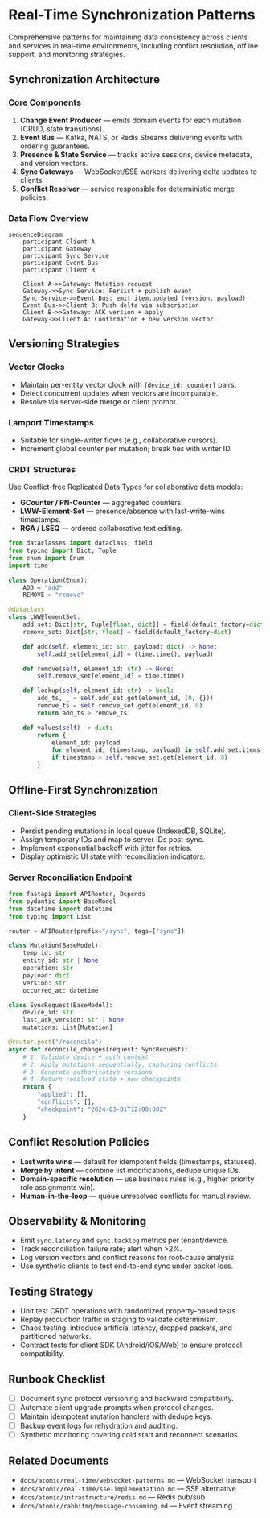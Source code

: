 # Real-Time Synchronization Patterns

Comprehensive patterns for maintaining data consistency across clients and services in real-time environments, including conflict resolution, offline support, and monitoring strategies.

## Synchronization Architecture

### Core Components

1. **Change Event Producer** — emits domain events for each mutation (CRUD, state transitions).
2. **Event Bus** — Kafka, NATS, or Redis Streams delivering events with ordering guarantees.
3. **Presence & State Service** — tracks active sessions, device metadata, and version vectors.
4. **Sync Gateways** — WebSocket/SSE workers delivering delta updates to clients.
5. **Conflict Resolver** — service responsible for deterministic merge policies.

### Data Flow Overview

```mermaid
sequenceDiagram
    participant Client A
    participant Gateway
    participant Sync Service
    participant Event Bus
    participant Client B

    Client A->>Gateway: Mutation request
    Gateway->>Sync Service: Persist + publish event
    Sync Service->>Event Bus: emit item.updated (version, payload)
    Event Bus->>Client B: Push delta via subscription
    Client B->>Gateway: ACK version + apply
    Gateway->>Client A: Confirmation + new version vector
```

## Versioning Strategies

### Vector Clocks

- Maintain per-entity vector clock with `{device_id: counter}` pairs.
- Detect concurrent updates when vectors are incomparable.
- Resolve via server-side merge or client prompt.

### Lamport Timestamps

- Suitable for single-writer flows (e.g., collaborative cursors).
- Increment global counter per mutation; break ties with writer ID.

### CRDT Structures

Use Conflict-free Replicated Data Types for collaborative data models:

- **GCounter / PN-Counter** — aggregated counters.
- **LWW-Element-Set** — presence/absence with last-write-wins timestamps.
- **RGA / LSEQ** — ordered collaborative text editing.

```python
from dataclasses import dataclass, field
from typing import Dict, Tuple
from enum import Enum
import time

class Operation(Enum):
    ADD = "add"
    REMOVE = "remove"

@dataclass
class LWWElementSet:
    add_set: Dict[str, Tuple[float, dict]] = field(default_factory=dict)
    remove_set: Dict[str, float] = field(default_factory=dict)

    def add(self, element_id: str, payload: dict) -> None:
        self.add_set[element_id] = (time.time(), payload)

    def remove(self, element_id: str) -> None:
        self.remove_set[element_id] = time.time()

    def lookup(self, element_id: str) -> bool:
        add_ts, _ = self.add_set.get(element_id, (0, {}))
        remove_ts = self.remove_set.get(element_id, 0)
        return add_ts > remove_ts

    def values(self) -> dict:
        return {
            element_id: payload
            for element_id, (timestamp, payload) in self.add_set.items()
            if timestamp > self.remove_set.get(element_id, 0)
        }
```

## Offline-First Synchronization

### Client-Side Strategies

- Persist pending mutations in local queue (IndexedDB, SQLite).
- Assign temporary IDs and map to server IDs post-sync.
- Implement exponential backoff with jitter for retries.
- Display optimistic UI state with reconciliation indicators.

### Server Reconciliation Endpoint

```python
from fastapi import APIRouter, Depends
from pydantic import BaseModel
from datetime import datetime
from typing import List

router = APIRouter(prefix="/sync", tags=["sync"])

class Mutation(BaseModel):
    temp_id: str
    entity_id: str | None
    operation: str
    payload: dict
    version: str
    occurred_at: datetime

class SyncRequest(BaseModel):
    device_id: str
    last_ack_version: str | None
    mutations: List[Mutation]

@router.post("/reconcile")
async def reconcile_changes(request: SyncRequest):
    # 1. Validate device + auth context
    # 2. Apply mutations sequentially, capturing conflicts
    # 3. Generate authoritative versions
    # 4. Return resolved state + new checkpoints
    return {
        "applied": [],
        "conflicts": [],
        "checkpoint": "2024-03-01T12:00:00Z"
    }
```

## Conflict Resolution Policies

- **Last write wins** — default for idempotent fields (timestamps, statuses).
- **Merge by intent** — combine list modifications, dedupe unique IDs.
- **Domain-specific resolution** — use business rules (e.g., higher priority role assignments win).
- **Human-in-the-loop** — queue unresolved conflicts for manual review.

## Observability & Monitoring

- Emit `sync.latency` and `sync.backlog` metrics per tenant/device.
- Track reconciliation failure rate; alert when >2%.
- Log version vectors and conflict reasons for root-cause analysis.
- Use synthetic clients to test end-to-end sync under packet loss.

## Testing Strategy

- Unit test CRDT operations with randomized property-based tests.
- Replay production traffic in staging to validate determinism.
- Chaos testing: introduce artificial latency, dropped packets, and partitioned networks.
- Contract tests for client SDK (Android/iOS/Web) to ensure protocol compatibility.

## Runbook Checklist

- [ ] Document sync protocol versioning and backward compatibility.
- [ ] Automate client upgrade prompts when protocol changes.
- [ ] Maintain idempotent mutation handlers with dedupe keys.
- [ ] Backup event logs for rehydration and auditing.
- [ ] Synthetic monitoring covering cold start and reconnect scenarios.

## Related Documents

- `docs/atomic/real-time/websocket-patterns.md` — WebSocket transport
- `docs/atomic/real-time/sse-implementation.md` — SSE alternative
- `docs/atomic/infrastructure/redis.md` — Redis pub/sub
- `docs/atomic/rabbitmq/message-consuming.md` — Event streaming
